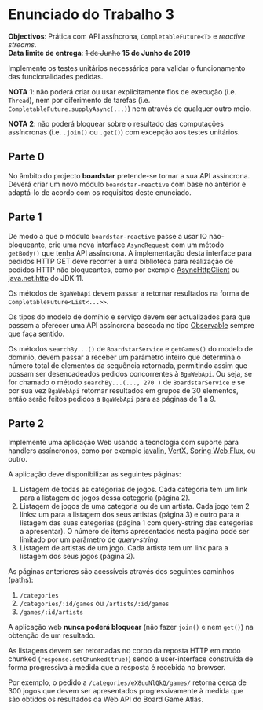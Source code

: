 # Enunciado do Trabalho 3

**Objectivos**: Prática com API assíncrona, `CompletableFuture<T>` e _reactive streams_.
<br>
**Data limite de entrega**: ~~1 de Junho~~ **15 de Junho de 2019**

Implemente os testes unitários necessários para validar o
funcionamento das funcionalidades pedidas.

**NOTA 1**: não poderá criar ou usar explicitamente fios de execução (i.e.
`Thread`), nem por diferimento de tarefas (i.e.
`CompletableFuture.supplyAsync(...)`) nem através de qualquer outro meio.

**NOTA 2**: não poderá bloquear sobre o resultado das computações assíncronas
(i.e. `.join()` ou `.get()`) com excepção aos testes unitários.

## Parte 0

No âmbito do  projecto **boardstar** pretende-se tornar a sua API assíncrona. Deverá
criar um novo módulo `boardstar-reactive` com base no anterior e adaptá-lo de
acordo com os requisitos deste enunciado.

## Parte 1

De modo a que o módulo `boardstar-reactive` passe a usar IO não-bloqueante, crie uma
nova interface `AsyncRequest` com um método `getBody()` que tenha API
assíncrona. 
A implementação desta interface para pedidos HTTP GET deve recorrer a uma
biblioteca para realização de pedidos HTTP não bloqueantes, como por exemplo
[AsyncHttpClient](https://github.com/AsyncHttpClient/async-http-client) ou
[java.net.http](https://docs.oracle.com/en/java/javase/11/docs/api/java.net.http/java/net/http/HttpClient.html)
do JDK 11.

Os métodos de `BgaWebApi` devem passar a retornar resultados na forma de 
`CompletableFuture<List<...>>`.

Os tipos do modelo de domínio e serviço devem ser actualizados para que passem
a oferecer uma API assíncrona baseada no tipo
[Observable](http://reactivex.io/RxJava/javadoc/io/reactivex/Observable.html)
sempre que faça sentido.

Os métodos `searchBy...()` de `BoardstarService` e `getGames()` do modelo de
domínio, devem passar a receber um parâmetro inteiro que determina o número
total de elementos da sequência retornada, permitindo assim que possam ser
desencadeados  pedidos concorrentes à `BgaWebApi`.
Ou seja, se for chamado o método `searchBy...(..., 270 )` de `BoardstarService`
e se por sua vez `BgaWebApi` retornar resultados em grupos de 30 elementos,
então serão feitos pedidos a `BgaWebApi` para as páginas de 1 a 9. 

## Parte 2

Implemente uma aplicação Web usando a tecnologia
com suporte para handlers assíncronos, como por exemplo 
[javalin](https://javalin.io/),
[VertX](https://vertx.io/docs/vertx-web/java/), 
[Spring Web Flux](https://docs.spring.io/spring/docs/current/spring-framework-reference/web-reactive.html), 
ou outro.

A aplicação deve disponibilizar as seguintes páginas:

1.  Listagem de todas as categorias de jogos.
    Cada categoria tem um link para a listagem de jogos dessa categoria
    (página 2).
2.  Listagem de jogos de uma categoria ou de um artista.
    Cada jogo tem 2 links: um para a listagem dos seus artistas (página 3) e outro para a
    listagem das suas categorias (página 1 com query-string das categorias a apresentar).
    O número de items apresentados nesta página pode ser limitado por um
    parâmetro de _query-string_.
3.  Listagem de artistas de um jogo. Cada artista tem um link para a listagem
    dos seus jogos (página 2).

As páginas anteriores são acessíveis através dos seguintes caminhos (paths): 

1.	`/categories`
2.	`/categories/:id/games` ou `/artists/:id/games`
3.	`/games/:id/artists`

A aplicação web **nunca poderá bloquear** (não fazer `join()` e nem `get()`) na
obtenção de um resultado. 

As listagens devem ser retornadas no corpo da reposta HTTP em modo chunked
(`response.setChunked(true)`) sendo a user-interface construída de forma
progressiva à medida que a resposta é recebida no browser.

Por exemplo, o pedido a `/categories/eX8uuNlQkQ/games/` retorna cerca de 300 jogos que 
devem ser apresentados progressivamente à medida que são obtidos os resultados da 
Web API do Board Game Atlas.